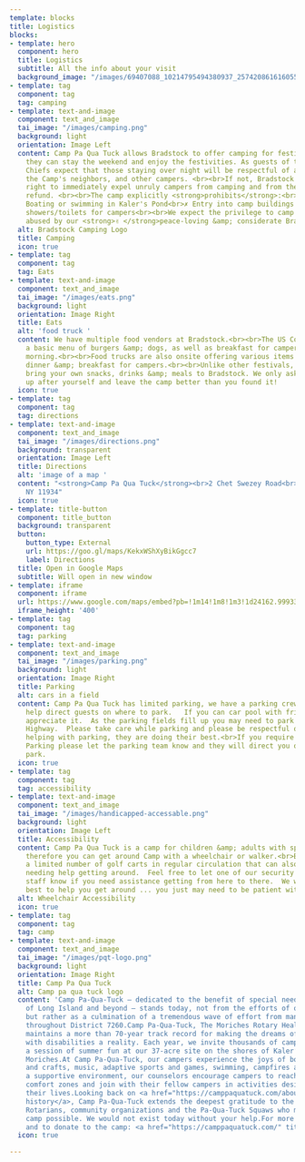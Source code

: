 ```yaml
---
template: blocks
title: Logistics
blocks:
- template: hero
  component: hero
  title: Logistics
  subtitle: All the info about your visit
  background_image: "/images/69407088_10214795494380937_2574208616160559104_n.jpg"
- template: tag
  component: tag
  tag: camping
- template: text-and-image
  component: text_and_image
  tai_image: "/images/camping.png"
  background: light
  orientation: Image Left
  content: Camp Pa Qua Tuck allows Bradstock to offer camping for festival goers so
    they can stay the weekend and enjoy the festivities. As guests of the Camp, Bradstock
    Chiefs expect that those staying over night will be respectful of all Camp property,
    the Camp's neighbors, and other campers. <br><br>If not, Bradstock reserves the
    right to immediately expel unruly campers from camping and from the festival without
    refund. <br><br>The camp explicitly <strong>prohibits</strong>:<br>✗ Open campfires<br>✗
    Boating or swimming in Kaler's Pond<br>✗ Entry into camp buildings other than
    showers/toilets for campers<br><br>We expect the privilege to camp will not be
    abused by our <strong>✌ </strong>peace-loving &amp; considerate Bradstock family.
  alt: Bradstock Camping Logo
  title: Camping
  icon: true
- template: tag
  component: tag
  tag: Eats
- template: text-and-image
  component: text_and_image
  tai_image: "/images/eats.png"
  background: light
  orientation: Image Right
  title: Eats
  alt: 'food truck '
  content: We have multiple food vendors at Bradstock.<br><br>The US Coast Guard offers
    a basic menu of burgers &amp; dogs, as well as breakfast for campers on Sunday
    morning.<br><br>Food trucks are also onsite offering various items for lunch,
    dinner &amp; breakfast for campers.<br><br>Unlike other festivals, you can also
    bring your own snacks, drinks &amp; meals to Bradstock. We only ask that you clean
    up after yourself and leave the camp better than you found it!
  icon: true
- template: tag
  component: tag
  tag: directions
- template: text-and-image
  component: text_and_image
  tai_image: "/images/directions.png"
  background: transparent
  orientation: Image Left
  title: Directions
  alt: 'image of a map '
  content: "<strong>Camp Pa Qua Tuck</strong><br>2 Chet Swezey Road<br>Center Moriches,
    NY 11934"
  icon: true
- template: title-button
  component: title_button
  background: transparent
  button:
    button_type: External
    url: https://goo.gl/maps/KekxWShXyBikGgcc7
    label: Directions
  title: Open in Google Maps
  subtitle: Will open in new window
- template: iframe
  component: iframe
  url: https://www.google.com/maps/embed?pb=!1m14!1m8!1m3!1d24162.999333858006!2d-72.7707757!3d40.7977544!3m2!1i1024!2i768!4f13.1!3m3!1m2!1s0x89e859bceae55299%3A0xcc1e85b44974958e!2sCamp%20Pa%20Qua%20Tuck!5e0!3m2!1sen!2sus!4v1650567963518!5m2!1sen!2sus
  iframe_height: '400'
- template: tag
  component: tag
  tag: parking
- template: text-and-image
  component: text_and_image
  tai_image: "/images/parking.png"
  background: light
  orientation: Image Right
  title: Parking
  alt: cars in a field
  content: Camp Pa Qua Tuck has limited parking, we have a parking crew that will
    help direct guests on where to park.   If you can car pool with friends, we'd
    appreciate it.  As the parking fields fill up you may need to park on Montauk
    Highway.  Please take care while parking and please be respectful of the team
    helping with parking, they are doing their best.<br>If you require Handicapped
    Parking please let the parking team know and they will direct you on where to
    park.
  icon: true
- template: tag
  component: tag
  tag: accessibility
- template: text-and-image
  component: text_and_image
  tai_image: "/images/handicapped-accessable.png"
  background: light
  orientation: Image Left
  title: Accessibility
  content: Camp Pa Qua Tuck is a camp for children &amp; adults with special needs
    therefore you can get around Camp with a wheelchair or walker.<br>Bradstock has
    a limited number of golf carts in regular circulation that can also assist those
    needing help getting around.  Feel free to let one of our security guards or volunteer
    staff know if you need assistance getting from here to there.  We will do our
    best to help you get around ... you just may need to be patient with us.
  alt: Wheelchair Accessibility
  icon: true
- template: tag
  component: tag
  tag: camp
- template: text-and-image
  component: text_and_image
  tai_image: "/images/pqt-logo.png"
  background: light
  orientation: Image Right
  title: Camp Pa Qua Tuck
  alt: Camp pa qua tuck logo
  content: 'Camp Pa-Qua-Tuck – dedicated to the benefit of special needs individuals
    of Long Island and beyond – stands today, not from the efforts of one organization,
    but rather as a culmination of a tremendous wave of effort from many Rotary Clubs
    throughout District 7260.Camp Pa-Qua-Tuck, The Moriches Rotary Health Camp, Inc.,
    maintains a more than 70-year track record for making the dreams of individuals
    with disabilities a reality. Each year, we invite thousands of campers to enjoy
    a session of summer fun at our 37-acre site on the shores of Kaler’s Pond in Center
    Moriches.At Camp Pa-Qua-Tuck, our campers experience the joys of boating, arts
    and crafts, music, adaptive sports and games, swimming, campfires and more. In
    a supportive environment, our counselors encourage campers to reach outside their
    comfort zones and join with their fellow campers in activities designed to enhance
    their lives.Looking back on <a href="https://camppaquatuck.com/about-the-camp/camp-history/">our
    history</a>, Camp Pa-Qua-Tuck extends the deepest gratitude to the volunteers,
    Rotarians, community organizations and the Pa-Qua-Tuck Squaws who made our special
    camp possible. We would not exist today without your help.For more information
    and to donate to the camp: <a href="https://camppaquatuck.com/" title="https://camppaquatuck.com/">https://camppaquatuck.com/</a>'
  icon: true

---
```

